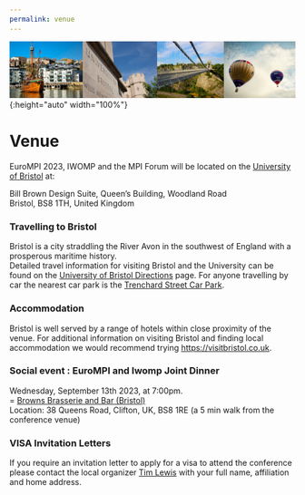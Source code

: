 ```yaml
---
permalink: venue
---
```


![Banner](/assets/banner-B.png){:height="auto" width="100%"}

<h1>Venue</h1>

<p>EuroMPI 2023, IWOMP and the MPI Forum will be located on the <a href="https://www.bristol.ac.uk">University of Bristol</a> at:</p>

<p>
Bill Brown Design Suite, Queen’s Building, Woodland Road<br>
Bristol, BS8 1TH, 
United Kingdom<br>
</p>



<h3>Travelling to Bristol</h3>

Bristol is a city straddling the River Avon in the southwest of England with a prosperous maritime history.<br> 
Detailed travel information for visiting Bristol and the University can be found on the <a href="https://www.bristol.ac.uk/maps/directions/">University of Bristol Directions</a> page. For anyone travelling by car the nearest car park is the <a href="https://www.google.com/maps/place/Trenchard+Street+Car+Park/@51.4563016,-2.6031788,17z/data=!4m6!3m5!1s0x48718dd73ed2b8c3:0x5253c44ed6590c3a!8m2!3d51.4549041!4d-2.5997521!16s%2Fg%2F1tfp1xlg?entry=ttu">Trenchard Street Car Park</a>.

<h3>Accommodation</h3>

Bristol is well served by a range of hotels within close proximity of the venue.  For additional information on visiting Bristol and finding local accommodation we would recommend trying <a href="https://visitbristol.co.uk">https://visitbristol.co.uk</a>. 

<h3>Social event : EuroMPI and Iwomp Joint Dinner</h3>

Wednesday, September 13th 2023, at 7:00pm.<br>=
<a href="https://www.browns-restaurants.co.uk/restaurants/southwest/bristol#/">Browns Brasserie and Bar (Bristol)</a><br>
Location: 38 Queens Road, Clifton, UK, BS8 1RE (a 5 min walk from the conference venue)<br>


<h3>VISA Invitation Letters</h3>

If you require an invitation letter to apply for a visa to attend the conference please contact the local organizer <a href="mailto:tl17424@bristol.ac.uk?subject=VISA Request">Tim Lewis</a> with your full name, affiliation and home address.
